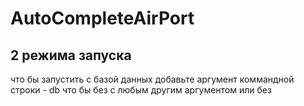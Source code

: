 # AutoCompleteAirPort
## 2 режима запуска
что бы запустить с базой данных добавьте аргумент коммандной строки - db
что бы без с любым другим аргументом или без
